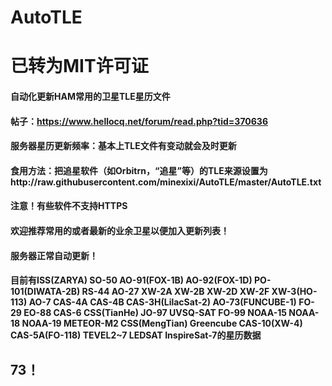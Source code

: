 # AutoTLE
# 已转为MIT许可证

#### 自动化更新HAM常用的卫星TLE星历文件
#### 帖子：https://www.hellocq.net/forum/read.php?tid=370636
#### 服务器星历更新频率：基本上TLE文件有变动就会及时更新
#### 食用方法：把追星软件（如Orbitrn，“追星”等）的TLE来源设置为http://raw.githubusercontent.com/minexixi/AutoTLE/master/AutoTLE.txt
#### 注意！有些软件不支持HTTPS
#### 欢迎推荐常用的或者最新的业余卫星以便加入更新列表！
#### 服务器正常自动更新！
#### 目前有ISS(ZARYA) SO-50 AO-91(FOX-1B) AO-92(FOX-1D) PO-101(DIWATA-2B) RS-44 AO-27 XW-2A XW-2B XW-2D XW-2F XW-3(HO-113) AO-7 CAS-4A CAS-4B CAS-3H(LilacSat-2) AO-73(FUNCUBE-1) FO-29 EO-88 CAS-6 CSS(TianHe) JO-97 UVSQ-SAT FO-99 NOAA-15 NOAA-18 NOAA-19 METEOR-M2 CSS(MengTian) Greencube CAS-10(XW-4) CAS-5A(FO-118) TEVEL2~7 LEDSAT InspireSat-7的星历数据
## 73！

